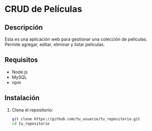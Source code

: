 # CRUD de Películas

## Descripción
Esta es una aplicación web para gestionar una colección de películas. Permite agregar, editar, eliminar y listar películas.

## Requisitos
- Node.js
- MySQL
- npm

## Instalación
1. Clona el repositorio:
   ```bash
   git clone https://github.com/tu_usuario/tu_repositorio.git
   cd tu_repositorio